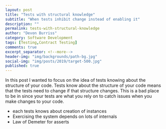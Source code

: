 ```yaml
---
layout: post
title: "Tests with structural knowledge"
subtitle: "When tests inhibit change instead of enabling it"
description: ""
permalink: tests-with-structural-knowledge
author: "Devon Burriss"
category: Software Development
tags: [Testing,Contract Testing]
comments: true
excerpt_separator: <!--more-->
header-img: "img/backgrounds/path-bg.jpg"
social-img: "img/posts/2019/target-500.jpg"
published: true
---
```

In this post I wanted to focus on the idea of tests knowing about the structure of your code. Tests know about the structure of your code means that the tests need to change if that structure changes. This is a bad place to be in since your tests are what you rely on to catch issues when you make changes to your code.
<!--more-->

- each tests knows about creation of instances
- Exercising the system depends on lots of internals
- Law of Demeter for asserts